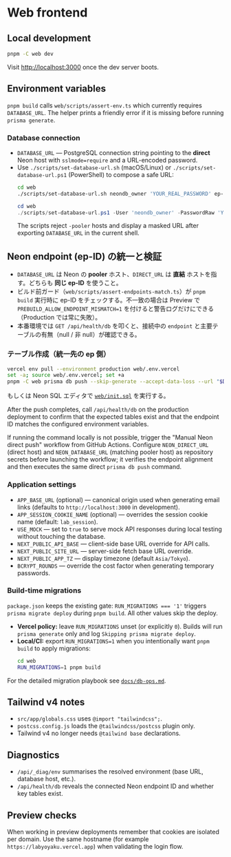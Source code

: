# Web frontend

## Local development

```bash
pnpm -C web dev
```

Visit <http://localhost:3000> once the dev server boots.

## Environment variables

`pnpm build` calls `web/scripts/assert-env.ts` which currently requires `DATABASE_URL`. The helper prints a friendly error if it is missing before running `prisma generate`.

### Database connection

- `DATABASE_URL` — PostgreSQL connection string pointing to the **direct** Neon host with `sslmode=require` and a URL-encoded password.
- Use `./scripts/set-database-url.sh` (macOS/Linux) or `./scripts/set-database-url.ps1` (PowerShell) to compose a safe URL:
  ```bash
  cd web
  ./scripts/set-database-url.sh neondb_owner 'YOUR_REAL_PASSWORD' ep-xxxxx.ap-southeast-1.aws.neon.tech neondb
  ```
  ```powershell
  cd web
  ./scripts/set-database-url.ps1 -User 'neondb_owner' -PasswordRaw 'YOUR_REAL_PASSWORD' -Host 'ep-xxxxx.ap-southeast-1.aws.neon.tech' -DbName 'neondb'
  ```
  The scripts reject `-pooler` hosts and display a masked URL after exporting `DATABASE_URL` in the current shell.

## Neon endpoint (ep-ID) の統一と検証

- `DATABASE_URL` は Neon の **pooler** ホスト、`DIRECT_URL` は **直結** ホストを指す。どちらも **同じ ep-ID** を使うこと。
- ビルド前ガード（`web/scripts/assert-endpoints-match.ts`）が `pnpm build` 実行時に ep-ID をチェックする。不一致の場合は Preview で `PREBUILD_ALLOW_ENDPOINT_MISMATCH=1` を付けると警告ログだけにできる（Production では常に失敗）。
- 本番環境では `GET /api/health/db` を叩くと、接続中の `endpoint` と主要テーブルの有無（null / 非 null）が確認できる。

### テーブル作成（統一先の ep 側）

```bash
vercel env pull --environment production web/.env.vercel
set -a; source web/.env.vercel; set +a
pnpm -C web prisma db push --skip-generate --accept-data-loss --url "$DIRECT_URL"
```

もしくは Neon SQL エディタで [`web/init.sql`](./init.sql) を実行する。

After the push completes, call `/api/health/db` on the production deployment to confirm that the expected tables exist and that the endpoint ID matches the configured environment variables.

If running the command locally is not possible, trigger the "Manual Neon direct push" workflow from GitHub Actions. Configure `NEON_DIRECT_URL` (direct host) and `NEON_DATABASE_URL` (matching pooler host) as repository secrets before launching the workflow; it verifies the endpoint alignment and then executes the same direct `prisma db push` command.

### Application settings

- `APP_BASE_URL` (optional) — canonical origin used when generating email links (defaults to `http://localhost:3000` in development).
- `APP_SESSION_COOKIE_NAME` (optional) — overrides the session cookie name (default: `lab_session`).
- `USE_MOCK` — set to `true` to serve mock API responses during local testing without touching the database.
- `NEXT_PUBLIC_API_BASE` — client-side base URL override for API calls.
- `NEXT_PUBLIC_SITE_URL` — server-side fetch base URL override.
- `NEXT_PUBLIC_APP_TZ` — display timezone (default `Asia/Tokyo`).
- `BCRYPT_ROUNDS` — override the cost factor when generating temporary passwords.

### Build-time migrations

`package.json` keeps the existing gate: `RUN_MIGRATIONS === '1'` triggers `prisma migrate deploy` during `pnpm build`. All other values skip the deploy.

- **Vercel policy:** leave `RUN_MIGRATIONS` unset (or explicitly `0`). Builds will run `prisma generate` only and log `Skipping prisma migrate deploy`.
- **Local/CI:** export `RUN_MIGRATIONS=1` when you intentionally want `pnpm build` to apply migrations:
  ```bash
  cd web
  RUN_MIGRATIONS=1 pnpm build
  ```

For the detailed migration playbook see [`docs/db-ops.md`](./docs/db-ops.md).

## Tailwind v4 notes

- `src/app/globals.css` uses `@import "tailwindcss";`.
- `postcss.config.js` loads the `@tailwindcss/postcss` plugin only.
- Tailwind v4 no longer needs `@tailwind base` declarations.

## Diagnostics

- `/api/_diag/env` summarises the resolved environment (base URL, database host, etc.).
- `/api/health/db` reveals the connected Neon endpoint ID and whether key tables exist.

## Preview checks

When working in preview deployments remember that cookies are isolated per domain. Use the same hostname (for example `https://labyoyaku.vercel.app`) when validating the login flow.
